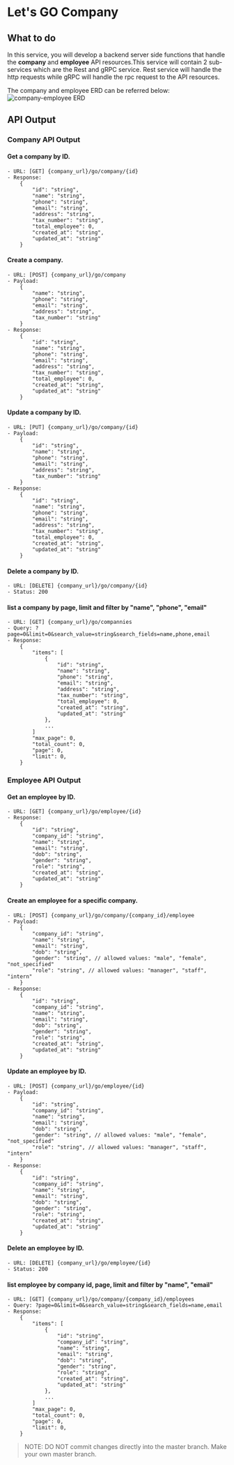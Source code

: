 # Let's GO Company

## What to do
In this service, you will develop a backend server side functions that handle the **company** and **employee** API
resources.This service will contain 2 sub-services which are the Rest and gRPC service.
Rest service will handle the http requests while gRPC will handle the rpc request to the API resources.

The company and employee ERD can be referred below:
![company-employee ERD](./asset/company-employee.png)

## API Output
### Company API Output
#### Get a company by ID.
    - URL: [GET] {company_url}/go/company/{id}
    - Response: 
        {
            "id": "string",
            "name": "string",
            "phone": "string",
            "email": "string",
            "address": "string",
            "tax_number": "string",
            "total_employee": 0,
            "created_at": "string",
            "updated_at": "string"
        }
#### Create a company.
    - URL: [POST] {company_url}/go/company
    - Payload:
        {
            "name": "string",
            "phone": "string",
            "email": "string",
            "address": "string",
            "tax_number": "string"
        }
    - Response:
        {
            "id": "string",
            "name": "string",
            "phone": "string",
            "email": "string",
            "address": "string",
            "tax_number": "string",
            "total_employee": 0,
            "created_at": "string",
            "updated_at": "string"
        }
#### Update a company by ID.
    - URL: [PUT] {company_url}/go/company/{id}
    - Payload:
        {
            "id": "string",
            "name": "string",
            "phone": "string",
            "email": "string",
            "address": "string",
            "tax_number": "string"
        }
    - Response:
        {
            "id": "string",
            "name": "string",
            "phone": "string",
            "email": "string",
            "address": "string",
            "tax_number": "string",
            "total_employee": 0,
            "created_at": "string",
            "updated_at": "string"
        }
#### Delete a company by ID.
    - URL: [DELETE] {company_url}/go/company/{id}
    - Status: 200
#### list a company by page, limit and filter by "name", "phone", "email"
    - URL: [GET] {company_url}/go/compannies
    - Query: ?page=0&limit=0&search_value=string&search_fields=name,phone,email
    - Response:
        {
            "items": [
                {
                    "id": "string",
                    "name": "string",
                    "phone": "string",
                    "email": "string",
                    "address": "string",
                    "tax_number": "string",
                    "total_employee": 0,
                    "created_at": "string",
                    "updated_at": "string"
                },
                ...
            ]
            "max_page": 0,
            "total_count": 0,
            "page": 0,
            "limit": 0,
        }

### Employee API Output
#### Get an employee by ID.
    - URL: [GET] {company_url}/go/employee/{id}
    - Response:
        {
            "id": "string",
            "company_id": "string",
            "name": "string",
            "email": "string",
            "dob": "string",
            "gender": "string",
            "role": "string",
            "created_at": "string",
            "updated_at": "string"
        }
#### Create an employee for a specific company.
    - URL: [POST] {company_url}/go/company/{company_id}/employee
    - Payload:
        {
            "company_id": "string",
            "name": "string",
            "email": "string",
            "dob": "string",
            "gender": "string", // allowed values: "male", "female", "not_specified"
            "role": "string", // allowed values: "manager", "staff", "intern"
        }
    - Response:
        {
            "id": "string",
            "company_id": "string",
            "name": "string",
            "email": "string",
            "dob": "string",
            "gender": "string",
            "role": "string",
            "created_at": "string",
            "updated_at": "string"
        }
#### Update an employee by ID.
    - URL: [POST] {company_url}/go/employee/{id}
    - Payload:
        {
            "id": "string",
            "company_id": "string",
            "name": "string",
            "email": "string",
            "dob": "string",
            "gender": "string", // allowed values: "male", "female", "not_specified"
            "role": "string", // allowed values: "manager", "staff", "intern"
        }
    - Response:
        {
            "id": "string",
            "company_id": "string",
            "name": "string",
            "email": "string",
            "dob": "string",
            "gender": "string",
            "role": "string",
            "created_at": "string",
            "updated_at": "string"
        }
#### Delete an employee by ID.
    - URL: [DELETE] {company_url}/go/employee/{id}
    - Status: 200
#### list employee by company id, page, limit and filter by "name", "email"
    - URL: [GET] {company_url}/go/company/{company_id}/employees
    - Query: ?page=0&limit=0&search_value=string&search_fields=name,email
    - Response:
        {
            "items": [
                {
                    "id": "string",
                    "company_id": "string",
                    "name": "string",
                    "email": "string",
                    "dob": "string",
                    "gender": "string",
                    "role": "string",
                    "created_at": "string",
                    "updated_at": "string"
                },
                ...
            ]
            "max_page": 0,
            "total_count": 0,
            "page": 0,
            "limit": 0,
        }

> NOTE: DO NOT commit changes directly into the master branch. Make your own master branch.